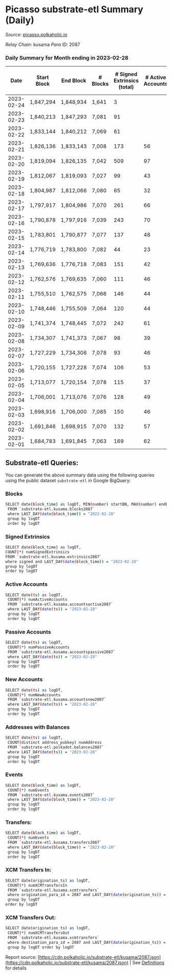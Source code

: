 # Picasso substrate-etl Summary (Daily)

_Source_: [picasso.polkaholic.io](https://picasso.polkaholic.io)

*Relay Chain*: kusama
*Para ID*: 2087



### Daily Summary for Month ending in 2023-02-28


| Date | Start Block | End Block | # Blocks | # Signed Extrinsics (total) | # Active Accounts | # Passive | # New | # Addresses with Balances | # Events | # Transfers | # XCM Transfers In | # XCM Transfers Out | Issues | 
| ---- | ----------- | --------- | -------- | --------------------------- | ----------------- | --------- | ----- | ------------------------- | -------- | ----------- | ------------------ | ------------------- | ------ |
| 2023-02-24 | 1,847,294 | 1,848,934 | 1,641 | 3 |  |  |  |  | 3,294 | 1  |   |   |  |
| 2023-02-23 | 1,840,213 | 1,847,293 | 7,081 | 91 |  |  |  | 2,643 | 16,132 | 1,306  | 10 ($2,653.31) | 8 ($5,791.18) |  |
| 2023-02-22 | 1,833,144 | 1,840,212 | 7,069 | 61 |  |  |  | 2,640 | 15,218 | 686  | 4 ($2,018.87) | 9 ($1,656.77) |  |
| 2023-02-21 | 1,826,136 | 1,833,143 | 7,008 | 173 | 56 | 16 | 13 | 2,639 | 17,549 | 2,274  | 15 ($4,386.10) | 21 ($6,482.51) |  |
| 2023-02-20 | 1,819,094 | 1,826,135 | 7,042 | 509 | 97 | 6 | 3 | 2,626 | 21,336 | 3,684  | 54 ($36,544.36) | 80 ($34,714.49) |  |
| 2023-02-19 | 1,812,067 | 1,819,093 | 7,027 | 99 | 43 | 7 | 3 | 2,623 | 16,043 | 1,334  | 10 ($3,900.52) | 15 ($4,378.59) |  |
| 2023-02-18 | 1,804,987 | 1,812,066 | 7,080 | 65 | 32 | 5 | 2 | 2,620 | 15,531 | 957  | 2 ($1,126.13) | 5 ($1,161.56) |  |
| 2023-02-17 | 1,797,917 | 1,804,986 | 7,070 | 261 | 66 | 33 | 31 | 2,618 | 18,572 | 2,604  | 17 ($2,267.15) | 33 ($12,845.92) |  |
| 2023-02-16 | 1,790,878 | 1,797,916 | 7,039 | 243 | 70 | 11 | 7 | 2,587 | 18,510 | 2,765  | 17 ($13,338.44) | 19 ($8,673.82) |  |
| 2023-02-15 | 1,783,801 | 1,790,877 | 7,077 | 137 | 48 | 5 | 1 | 2,580 | 17,206 | 2,121  | 17 ($5,163.98) | 9 ($5,592.93) |  |
| 2023-02-14 | 1,776,719 | 1,783,800 | 7,082 | 44 | 23 | 13 | 10 | 2,579 | 15,161 | 652  | 4 ($467.36) | 4 ($356.81) |  |
| 2023-02-13 | 1,769,636 | 1,776,718 | 7,083 | 151 | 42 | 28 | 18 | 2,569 | 17,569 | 2,326  | 12 ($4,538.51) | 19 ($9,618.55) |  |
| 2023-02-12 | 1,762,576 | 1,769,635 | 7,060 | 111 | 46 | 7 | 4 | 2,551 | 16,204 | 1,349  | 8 ($2,468.07) | 10 ($1,850.65) |  |
| 2023-02-11 | 1,755,510 | 1,762,575 | 7,066 | 146 | 44 | 13 | 9 | 2,547 | 16,762 | 1,643  | 8 ($6,177.05) | 8 ($6,832.13) |  |
| 2023-02-10 | 1,748,446 | 1,755,509 | 7,064 | 120 | 44 | 10 | 7 | 2,539 | 16,640 | 1,664  | 9 ($6,844.03) | 7 ($1,580.92) |  |
| 2023-02-09 | 1,741,374 | 1,748,445 | 7,072 | 242 | 61 | 13 | 6 | 2,532 | 18,663 | 2,860  | 14 ($4,231.66) | 21 ($3,696.68) |  |
| 2023-02-08 | 1,734,307 | 1,741,373 | 7,067 | 98 | 39 | 13 | 8 | 2,526 | 16,350 | 1,548  | 4 ($2,200.46) | 5 ($1,077.79) |  |
| 2023-02-07 | 1,727,229 | 1,734,306 | 7,078 | 93 | 46 | 18 | 14 | 2,518 | 16,092 | 1,270  | 6 ($903.46) | 9 ($1,189.05) |  |
| 2023-02-06 | 1,720,155 | 1,727,228 | 7,074 | 106 | 53 | 8 | 5 | 2,504 | 16,299 | 1,461  | 3 ($130.17) | 13 ($2,710.04) |  |
| 2023-02-05 | 1,713,077 | 1,720,154 | 7,078 | 115 | 37 | 14 | 9 | 2,499 | 16,487 | 1,527  | 6 ($1,246.41) | 12 ($1,822.18) |  |
| 2023-02-04 | 1,706,001 | 1,713,076 | 7,076 | 128 | 49 | 11 | 10 | 2,490 | 16,580 | 1,553  | 10 ($1,323.44) | 6 ($3,343.64) |  |
| 2023-02-03 | 1,698,916 | 1,706,000 | 7,085 | 150 | 46 | 15 | 10 | 2,480 | 17,673 | 2,391  | 14 ($3,928.66) | 24 ($7,106.94) |  |
| 2023-02-02 | 1,691,846 | 1,698,915 | 7,070 | 132 | 57 | 12 | 13 | 2,470 | 16,736 | 1,641  | 16 ($11,167.75) | 15 ($2,113.39) |  |
| 2023-02-01 | 1,684,783 | 1,691,845 | 7,063 | 169 | 62 | 19 | 19 | 2,457 | 17,684 | 2,285  | 33 ($13,994.03) | 20 ($10,596.71) |  |

## Substrate-etl Queries:
You can generate the above summary data using the following queries using the public dataset `substrate-etl` in Google BigQuery:

### Blocks
```bash
SELECT date(block_time) as logDT, MIN(number) startBN, MAX(number) endBN, COUNT(*) numBlocks 
 FROM `substrate-etl.kusama.blocks2087`  
 where LAST_DAY(date(block_time)) = "2023-02-28" 
 group by logDT 
 order by logDT
```

### Signed Extrinsics
```bash
SELECT date(block_time) as logDT, 
COUNT(*) numSignedExtrinsics 
FROM `substrate-etl.kusama.extrinsics2087`  
where signed and LAST_DAY(date(block_time)) = "2023-02-28" 
group by logDT 
order by logDT
```

### Active Accounts
```bash
SELECT date(ts) as logDT, 
 COUNT(*) numActiveAccounts 
 FROM `substrate-etl.kusama.accountsactive2087` 
 where LAST_DAY(date(ts)) = "2023-02-28" 
 group by logDT 
 order by logDT
```

### Passive Accounts
```bash
SELECT date(ts) as logDT, 
 COUNT(*) numPassiveAccounts 
 FROM `substrate-etl.kusama.accountspassive2087` 
 where LAST_DAY(date(ts)) = "2023-02-28" 
 group by logDT 
 order by logDT
```

### New Accounts
```bash
SELECT date(ts) as logDT, 
 COUNT(*) numNewAccounts 
 FROM `substrate-etl.kusama.accountsnew2087` 
 where LAST_DAY(date(ts)) = "2023-02-28" 
 group by logDT
 order by logDT
```

### Addresses with Balances
```bash
SELECT date(ts) as logDT,
 COUNT(distinct address_pubkey) numAddress 
 FROM `substrate-etl.polkadot.balances2087` 
 where LAST_DAY(date(ts)) = "2023-02-28" 
 group by logDT 
 order by logDT
```

### Events
```bash
SELECT date(block_time) as logDT, 
 COUNT(*) numEvents 
 FROM `substrate-etl.kusama.events2087` 
 where LAST_DAY(date(block_time)) = "2023-02-28" 
 group by logDT 
 order by logDT
```

### Transfers:
```bash
SELECT date(block_time) as logDT, 
 COUNT(*) numEvents 
 FROM `substrate-etl.kusama.transfers2087` 
 where LAST_DAY(date(block_time)) = "2023-02-28" 
 group by logDT 
 order by logDT
```

### XCM Transfers In:
```bash
SELECT date(origination_ts) as logDT, 
 COUNT(*) numXCMTransfersIn 
 FROM `substrate-etl.kusama.xcmtransfers` 
 where origination_para_id = 2087 and LAST_DAY(date(origination_ts)) = "2023-02-28" 
 group by logDT 
order by logDT
```

### XCM Transfers Out:
```bash
SELECT date(origination_ts) as logDT, 
 COUNT(*) numXCMTransfersOut 
 FROM `substrate-etl.kusama.xcmtransfers` 
 where destination_para_id = 2087 and LAST_DAY(date(origination_ts)) = "2023-02-28" 
 group by logDT order by logDT
```


Report source: [https://cdn.polkaholic.io/substrate-etl/kusama/2087.json](https://cdn.polkaholic.io/substrate-etl/kusama/2087.json) | See [Definitions](/DEFINITIONS.md) for details
